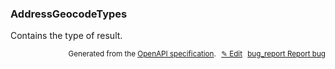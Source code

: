 <!--- This is a generated file, do not edit! -->
<!--- [START woosmap_http_schema_woosmap-platform-api-reference_addressgeocodetypes] -->
<h3 class="schema-object" id="Woosmap Platform API Reference_AddressGeocodeTypes">AddressGeocodeTypes</h3>

Contains the type of result.

<p style="text-align: right; font-size: smaller;">Generated from the <a data-label="openapi-github" href="https://github.com/woosmap/openapi-specification" title="Woosmap OpenAPI Specification" class="external">OpenAPI specification</a>.
<a data-label="openapi-github-woosmap-http-schema-woosmap-platform-api-reference-addressgeocodetypes" data-action="edit" style="margin-left: 5px;" href="https://github.com/woosmap/openapi-specification/blob/main/specification/schemas/Woosmap Platform API Reference_AddressGeocodeTypes.yml" title="Edit on GitHub">✎ Edit</a>
<a data-label="openapi-github-woosmap-http-schema-woosmap-platform-api-reference-addressgeocodetypes" data-action="bug" style="margin-left: 5px;" href="https://github.com/woosmap/openapi-specification/issues/new?assignees=&labels=type%3A+bug%2C+triage+me&template=bug_report.md&title=[schemas] Bug - Woosmap Platform API Reference_AddressGeocodeTypes" title="File bug for schemas on GitHub"><span class="material-icons">bug_report</span> Report bug</a>
</p>

<!--- [END woosmap_http_schema_woosmap-platform-api-reference_addressgeocodetypes] -->
